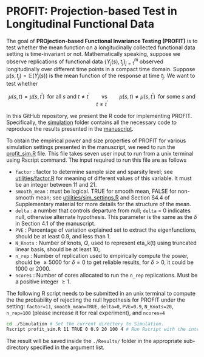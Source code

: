 
<!-- README.md is generated from README.Rmd. Please edit that file -->

# PROFIT: Projection-based Test in Longitudinal Functional Data

<!-- badges: start -->
<!-- badges: end -->

The goal of **PROjection-based Functional Invariance Testing (PROFIT)**
is to test whether the mean function on a longitudinally collected
functional data setting is time-invariant or not. Mathematically
speaking, suppose we observe replications of functional data
$\{Y_j(s), t_{j}\}_{j=1}^m$ observed longitudinally over different time
points in a compact time domain. Suppose
$\mu(s,t_j) = \mathbb{E}(Y_j(s))$ is the mean function of the response
at time $t_j$. We want to test whether

``` math
\mu(s,t) = \mu(s,t^\prime) \;\; \text{for all } s \text{ and } t \neq t^\prime \qquad \text{vs} \qquad \mu(s,t) \neq \mu(s,t^\prime) \;\; \text{for some } s \text{ and } t \neq t^\prime
```

In this GitHub repository, we present the R code for implementing
PROFIT. Specifically, the
[simulation](https://github.com/SalilKoner/PROFIT/tree/main/Simulation)
folder contains all the necessary code to reproduce the results
presented in the [manuscript](https://arxiv.org/abs/2104.11355).

To obtain the empirical power and size properties of PROFIT for various
simulation settings presented in the manuscript, we need to run the
[profit_sim.R](https://github.com/SalilKoner/PROFIT/blob/main/Simulation/profit_sim.R)
file. This file takes seven user input to run from a unix terminal using
Rscript command. The input required to run this file are as follows

- `factor` : factor to determine sample size and sparsity level; see
  [utilities/factor.R](https://github.com/SalilKoner/PROFIT/blob/main/Simulation/utilities/factor.R)
  for meaning of different values of this variable. It must be an
  integer between 11 and 21.
- `smooth_mean` : must be logical. TRUE for smooth mean, FALSE for
  non-smooth mean; see
  [utilities/sim_settings.R](https://github.com/SalilKoner/PROFIT/blob/main/Simulation/utilities/sim_settings.R)
  and Section S4.4 of Supplementary material for more details for the
  structure of the mean.
- `delta` : a number that controls departure from null; `delta` = 0
  indicates null, otherwise alternate hypothesis. This parameter is the
  same as the $\delta$ in Section 4.1 of the manuscript.
- `PVE` : Percentage of variation explained set to extract the
  eigenfunctions, should be at least 0.9, and less than 1.
- `N_Knots` : Number of knots, $Q$, used to represent eta_k(t) using
  truncated linear basis, should be at least 10;
- `n_rep` : Number of replication used to empirically compute the power,
  should be $\geq 5000$ for $\delta=0$ to get reliable results, for
  $\delta > 0$, it could be $1000$ or $2000$.
- `ncores` : Number of cores allocated to run the `n_rep` replications.
  Must be a positive integer $\geq 1$.

The following R script needs to be submitted in an unix terminal to
compute the the probability of rejecting the null hypothesis for PROFIT
under the setting: `factor=11`, `smooth_mean=TRUE`, `delta=0`,
`PVE=0.9`, `N_Knots=20`, `n_rep=100` (please increase it for real
experiment), and `ncores=4`

``` bash
cd ./Simulation # Set the current directory to Simulation.
Rscript profit_sim.R 11 TRUE 0 0.9 20 100 4 # Run Rscript with the intended parameters.
```

The result will be saved inside the `./Results/` folder in the
appropriate sub-directory specified in the argument list.
